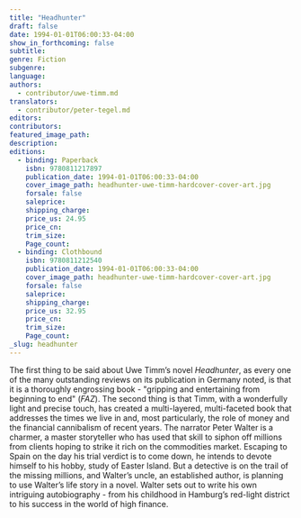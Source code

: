 ```yaml
---
title: "Headhunter"
draft: false
date: 1994-01-01T06:00:33-04:00
show_in_forthcoming: false
subtitle:
genre: Fiction
subgenre:
language:
authors:
  - contributor/uwe-timm.md
translators:
  - contributor/peter-tegel.md
editors:
contributors:
featured_image_path:
description:
editions:
  - binding: Paperback
    isbn: 9780811217897
    publication_date: 1994-01-01T06:00:33-04:00
    cover_image_path: headhunter-uwe-timm-hardcover-cover-art.jpg
    forsale: false
    saleprice:
    shipping_charge:
    price_us: 24.95
    price_cn:
    trim_size:
    Page_count:
  - binding: Clothbound
    isbn: 9780811212540
    publication_date: 1994-01-01T06:00:33-04:00
    cover_image_path: headhunter-uwe-timm-hardcover-cover-art.jpg
    forsale: false
    saleprice:
    shipping_charge:
    price_us: 32.95
    price_cn:
    trim_size:
    Page_count:
_slug: headhunter
---
```


The first thing to be said about Uwe Timm’s novel _Headhunter_, as every one of the many outstanding reviews on its publication in Germany noted, is that it is a thoroughly engrossing book - "gripping and entertaining from beginning to end" (_FAZ_). The second thing is that Timm, with a wonderfully light and precise touch, has created a multi-layered, multi-faceted book that addresses the times we live in and, most particularly, the role of money and the financial cannibalism of recent years. The narrator Peter Walter is a charmer, a master storyteller who has used that skill to siphon off millions from clients hoping to strike it rich on the commodities market. Escaping to Spain on the day his trial verdict is to come down, he intends to devote himself to his hobby, study of Easter Island. But a detective is on the trail of the missing millions, and Walter’s uncle, an established author, is planning to use Walter’s life story in a novel. Walter sets out to write his own intriguing autobiography - from his childhood in Hamburg’s red-light district to his success in the world of high finance.

